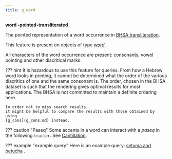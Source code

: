 ```yaml
---
title: g_word
---
```


**word -pointed-transliterated**


The pointed representation of a word occurrence in
[BHSA transliteration]({{tfd}}/Writing/Hebrew.html).

This feature is present on objects of type [*word*](otype.md).

All characters of the word occurrence are present:
consonants, vowel pointing and other diacritical marks.

??? hint
    It is hazardous to use this feature for queries.
    From how a Hebrew word looks in printing,
    it cannot be determined what the
    order of the various diacritics of one and the same consonant is.
    The order, chosen in the BHSA dataset is such that the rendering
    gives optimal results for most applications.
    The BHSA is not committed to maintain a definite ordering here.

    In order not to miss search results,
    it might be helpful to compare the results with those obtained by using
    [g_cons](g_cons.md) instead.

??? caution "Paseq"
    Some accents in a word can interact with a *paseq*
    in the following `trailer`.
    See [Cantillation](../cantillation.md).

??? example "example query"
    Here is an example query:
    [setuma and petucha]({{shebanq}}/hebrew/text?mr=r&qw=q&iid=499) .
